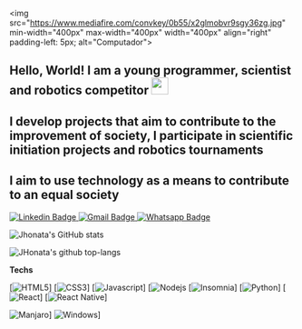 <img src="https://www.mediafire.com/convkey/0b55/x2glmobvr9sgy36zg.jpg" min-width="400px" max-width="400px" width="400px" align="right" padding-left: 5px; alt="Computador"> 

## Hello, World! I am a young programmer, scientist and robotics competitor <img src="https://raw.githubusercontent.com/iampavangandhi/iampavangandhi/master/gifs/Hi.gif" width="30px">
## I develop projects that aim to contribute to the improvement of society, I participate in scientific initiation projects and robotics tournaments
## I aim to use technology as a means to contribute to an equal society

<a href="https://www.linkedin.com/in/jhonata-augusto-2301541b5/" rel="nofollow">
  <img src="https://camo.githubusercontent.com/914a9f830f3bc9479f9daee232e62f7af7bde986/68747470733a2f2f696d672e736869656c64732e696f2f62616467652f2d4c696e6b6564496e2d626c75653f7374796c653d666f722d7468652d6261646765266c6f676f3d4c696e6b6564696e266c6f676f436f6c6f723d7768697465266c696e6b3d68747470733a2f2f7777772e6c696e6b6564696e2e636f6d2f696e2f6e6f6c6173636f6272756e612f" alt="Linkedin Badge" data-canonical-src="https://img.shields.io/badge/-LinkedIn-blue?style=for-the-badge&amp;logo=Linkedin&amp;logoColor=white&amp;link=https://www.linkedin.com/in/jhonata-augusto-2301541b5/" style="max-width:100%;">
</a> 

<a href="mailto:jhon.augustosilva@gmail.com">
  <img src="https://camo.githubusercontent.com/4eacfcdbcd0d81c21779cbe99f7e3de5c9360ea2/68747470733a2f2f696d672e736869656c64732e696f2f62616467652f2d476d61696c2d6331343433383f7374796c653d666f722d7468652d6261646765266c6f676f3d476d61696c266c6f676f436f6c6f723d7768697465266c696e6b3d6d61696c746f3a6272756e616d6e6f6c6173636f40676d61696c2e636f6d" alt="Gmail Badge" data-canonical-src="https://img.shields.io/badge/-Gmail-c14438?style=for-the-badge&amp;logo=Gmail&amp;logoColor=white&amp;link=mailto:jhon.augustosilva@gmail.com" style="max-width:100%;">
</a> 

<a href="https://api.whatsapp.com/send?phone=5582982136275&amp;text=Ol%C3%A1!" rel="nofollow">
  <img src="https://camo.githubusercontent.com/f19f4e28f53ca6957d89a825bec24cd39e7397c2/68747470733a2f2f696d672e736869656c64732e696f2f62616467652f2d57686174736170702d3443413134333f7374796c653d666f722d7468652d6261646765266c6162656c436f6c6f723d344341313433266c6f676f3d7768617473617070266c6f676f436f6c6f723d7768697465266c696e6b3d68747470733a2f2f6170692e77686174736170702e636f6d2f73656e643f70686f6e653d3535313139383336343139313726746578743d4f6c25433325413121" alt="Whatsapp Badge" data-canonical-src="https://img.shields.io/badge/-Whatsapp-4CA143?style=for-the-badge&amp;labelColor=4CA143&amp;logo=whatsapp&amp;logoColor=white&amp;link=https://api.whatsapp.com/send?phone=5582982136275&amp;text=Ol%C3%A1!" style="max-width:100%;">
</a>

![Jhonata's GitHub stats](https://github-readme-stats.vercel.app/api?username=JhonataAugust0&show_icons=true&theme=dark)

![JHonata's github top-langs](https://github-readme-stats.vercel.app/api/top-langs/?username=JhonataAugust0&layout=compact&theme=dracula)

**Techs**

[![HTML5](https://img.shields.io/badge/-HTML5-E34F26?style=flat-square&logo=html5&logoColor=white)] [![CSS3](https://img.shields.io/badge/-CSS3-1572B6?style=flat-square&logo=css3)] [![Javascript](https://img.shields.io/badge/-Javascript-black?style=flat-square&logo=javascript)]  [![Nodejs](https://img.shields.io/badge/-Nodejs-black?style=flat-square&logo=Node.js) [![Insomnia](https://img.shields.io/badge/-Insomnia-5849BE?style=flat-square&logo=Insomnia)] [![Python](https://img.shields.io/badge/python-v3.7-blue)] [![React](https://img.shields.io/badge/-React-black?style=flat-square&logo=react)] [![React Native](https://img.shields.io/badge/-ReactNative-black?style=flat-square&logo=react)]

![Manjaro](https://img.shields.io/badge/-Linux-333333?style=flat-square&logo=manjaro)] ![Windows](https://img.shields.io/badge/-Windows-0078D6?style=flat-square&logo=Windows)]
